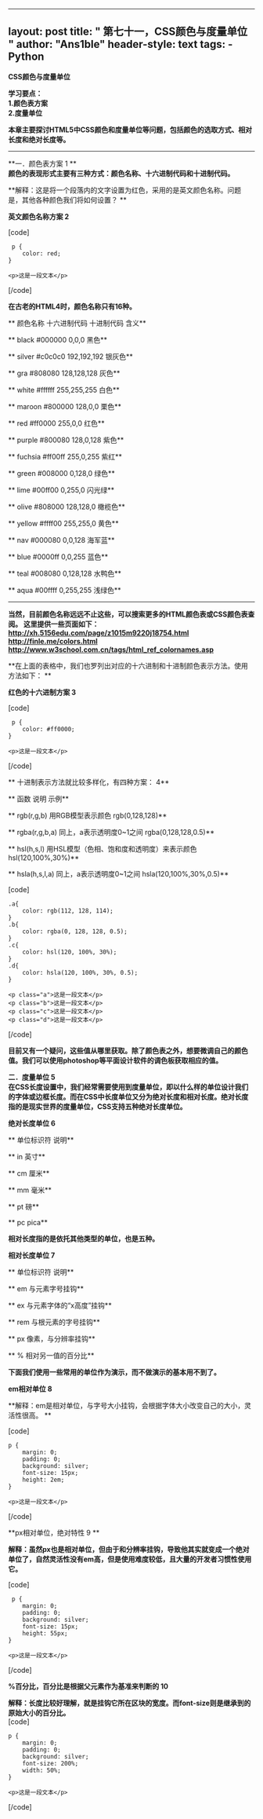 
---
layout: post
title: " 第七十一，CSS颜色与度量单位 "
author: "Ans1ble"
header-style: text
tags:
      - Python
---


**CSS颜色与度量单位**



**学习要点：**  
 **1.颜色表方案**  
 **2.度量单位**

**本章主要探讨HTML5中CSS颜色和度量单位等问题，包括颜色的选取方式、相对长度和绝对长度等。**

** **



**一．颜色表方案 1 **  
**颜色的表现形式主要有三种方式：颜色名称、十六进制代码和十进制代码。**

**解释：这是将一个段落内的文字设置为红色，采用的是英文颜色名称。问题是，其他各种颜色我们将如何设置？  **

****英文颜色名称方案 2****

[code]

     p {
        color: red;
    }
    
    <p>这是一段文本</p>
[/code]



**在古老的HTML4时，颜色名称只有16种。**

**  颜色名称            十六进制代码             十进制代码               含义**

**           black             #000000                0,0,0
黑色**

**           silver                   #c0c0c0                 192,192,192
银灰色**

**            gra               #808080          128,128,128          灰色**

**           white            #ffffff          255,255,255           白色**

**           maroon           #800000            128,0,0             栗色**

**            red            #ff0000           255,0,0              红色**

**           purple            #800080                128,0,128
紫色**

**          fuchsia           #ff00ff           255,0,255             紫红**

**           green            #008000            0,128,0                绿色**

**            lime              #00ff00             0,255,0           闪光绿**

**           olive               #808000                128,128,0
橄榄色**

**           yellow                 #ffff00               255,255,0
黄色**

**            nav              #000080                 0,0,128
海军蓝**

**            blue              #0000ff            0,0,255                蓝色**

**            teal              #008080           0,128,128            水鸭色**

**            aqua            #00ffff               0,255,255            浅绿色**

** **

**当然，目前颜色名称远远不止这些，可以搜索更多的HTML颜色表或CSS颜色表查阅。 这里提供一些页面如下：**  
 **http://xh.5156edu.com/page/z1015m9220j18754.html**  
 **http://finle.me/colors.html**  
 **http://www.w3school.com.cn/tags/html_ref_colornames.asp**



**在上面的表格中，我们也罗列出对应的十六进制和十进制颜色表示方法。使用方法如下：  **

**红色的十六进制方案 3**

[code]

     p {
        color: #ff0000;
    }
    
    <p>这是一段文本</p>
[/code]



**  十进制表示方法就比较多样化，有四种方案： 4**

**            函数                   说明                        示例**

**        rgb(r,g,b)        用RGB模型表示颜色                    rgb(0,128,128)**

**       rgba(r,g,b,a)    同上，a表示透明度0~1之间           rgba(0,128,128,0.5)**

**         hsl(h,s,l)              用HSL模型（色相、饱和度和透明度）来表示颜色
hsl(120,100%,30%)**

**       hsla(h,s,l,a)     同上，a表示透明度0~1之间  hsla(120,100%,30%,0.5)**

[code]

    .a{
        color: rgb(112, 128, 114);
    }
    .b{
        color: rgba(0, 128, 128, 0.5);
    }
    .c{
        color: hsl(120, 100%, 30%);
    }
    .d{
        color: hsla(120, 100%, 30%, 0.5);
    }
    
    <p class="a">这是一段文本</p>
    <p class="b">这是一段文本</p>
    <p class="c">这是一段文本</p>
    <p class="d">这是一段文本</p>
[/code]

**目前又有一个疑问，这些值从哪里获取。除了颜色表之外，想要微调自己的颜色值。我们可以使用photoshop等平面设计软件的调色板获取相应的值。**



**二．度量单位 5**  
**在CSS长度设置中，我们经常需要使用到度量单位，即以什么样的单位设计我们的字体或边框长度。而在CSS中长度单位又分为绝对长度和相对长度。绝对长度指的是现实世界的度量单位，CSS支持五种绝对长度单位。**



**绝对长度单位 6**

**                  单位标识符                       说明**

**                      in                               英寸**

**                      cm                              厘米**

**                      mm                             毫米**

**                      pt                               磅**

**                      pc                              pica**



**相对长度指的是依托其他类型的单位，也是五种。**

**相对长度单位 7**

**                  单位标识符                                 说明**

**                      em                           与元素字号挂钩**

**                      ex                      与元素字体的“x高度”挂钩**

**                     rem                          与根元素的字号挂钩**

**                      px                           像素，与分辨率挂钩**

**                      %                                 相对另一值的百分比**



**下面我们使用一些常用的单位作为演示，而不做演示的基本用不到了。**



**em相对单位 8**

**解释：em是相对单位，与字号大小挂钩，会根据字体大小改变自己的大小，灵活性很高。  **

[code]

    p {
        margin: 0;
        padding: 0;
        background: silver;
        font-size: 15px;
        height: 2em;
    }
    
    <p>这是一段文本</p> 
[/code]



**px相对单位，绝对特性 9  **

**解释：虽然px也是相对单位，但由于和分辨率挂钩，导致他其实就变成一个绝对单位了，自然灵活性没有em高，但是使用难度较低，且大量的开发者习惯性使用它。**

[code]

     p {
        margin: 0;
        padding: 0;
        background: silver;
        font-size: 15px;
        height: 55px;
    }
    
    <p>这是一段文本</p>
[/code]



**%百分比，百分比是根据父元素作为基准来判断的 10**

**解释：长度比较好理解，就是挂钩它所在区块的宽度。而font-size则是继承到的原始大小的百分比。**  
[code]

    p {
        margin: 0;
        padding: 0;
        background: silver;
        font-size: 200%;
        width: 50%;
    } 
    
    <p>这是一段文本</p>
[/code]



